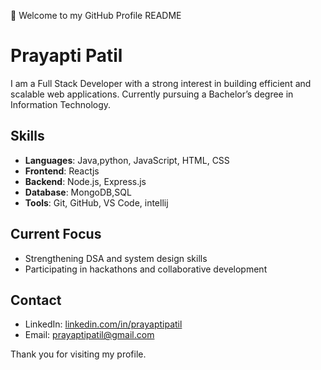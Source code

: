 🚀 Welcome to my GitHub Profile README
# Prayapti Patil

I am a Full Stack Developer with a strong interest in building efficient and scalable web applications. Currently pursuing a Bachelor’s degree in Information Technology. 

## Skills

- **Languages**: Java,python, JavaScript, HTML, CSS
- **Frontend**: Reactjs 
- **Backend**: Node.js, Express.js
- **Database**: MongoDB,SQL 
- **Tools**: Git, GitHub, VS Code, intellij

## Current Focus

- Strengthening DSA and system design skills
- Participating in hackathons and collaborative development

## Contact

- LinkedIn: [linkedin.com/in/prayaptipatil](https://www.linkedin.com/in/prayaptipatil)
- Email: prayaptipatil@gmail.com

Thank you for visiting my profile. 

